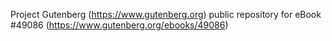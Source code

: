 Project Gutenberg (https://www.gutenberg.org) public repository for eBook #49086 (https://www.gutenberg.org/ebooks/49086)
